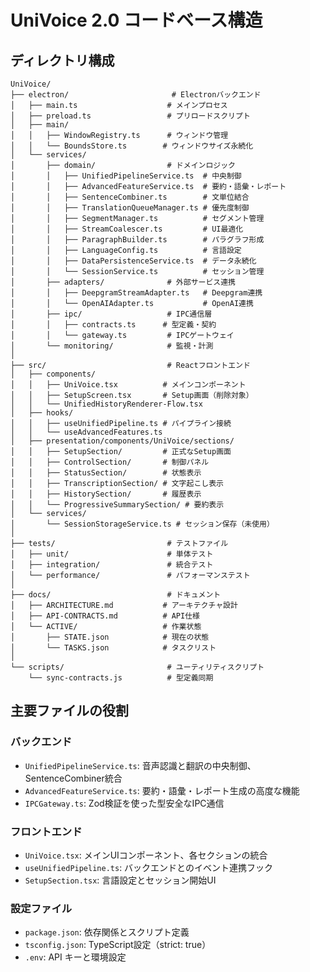 # UniVoice 2.0 コードベース構造

## ディレクトリ構成
```
UniVoice/
├── electron/                       # Electronバックエンド
│   ├── main.ts                    # メインプロセス
│   ├── preload.ts                 # プリロードスクリプト
│   ├── main/                      
│   │   ├── WindowRegistry.ts      # ウィンドウ管理
│   │   └── BoundsStore.ts        # ウィンドウサイズ永続化
│   └── services/
│       ├── domain/                # ドメインロジック
│       │   ├── UnifiedPipelineService.ts  # 中央制御
│       │   ├── AdvancedFeatureService.ts  # 要約・語彙・レポート
│       │   ├── SentenceCombiner.ts        # 文単位結合
│       │   ├── TranslationQueueManager.ts # 優先度制御
│       │   ├── SegmentManager.ts          # セグメント管理
│       │   ├── StreamCoalescer.ts         # UI最適化
│       │   ├── ParagraphBuilder.ts        # パラグラフ形成
│       │   ├── LanguageConfig.ts          # 言語設定
│       │   ├── DataPersistenceService.ts  # データ永続化
│       │   └── SessionService.ts          # セッション管理
│       ├── adapters/              # 外部サービス連携
│       │   ├── DeepgramStreamAdapter.ts   # Deepgram連携
│       │   └── OpenAIAdapter.ts           # OpenAI連携
│       ├── ipc/                   # IPC通信層
│       │   ├── contracts.ts      # 型定義・契約
│       │   └── gateway.ts         # IPCゲートウェイ
│       └── monitoring/            # 監視・計測
│
├── src/                           # Reactフロントエンド
│   ├── components/
│   │   ├── UniVoice.tsx          # メインコンポーネント
│   │   ├── SetupScreen.tsx       # Setup画面（削除対象）
│   │   └── UnifiedHistoryRenderer-Flow.tsx
│   ├── hooks/
│   │   ├── useUnifiedPipeline.ts # パイプライン接続
│   │   └── useAdvancedFeatures.ts
│   ├── presentation/components/UniVoice/sections/
│   │   ├── SetupSection/         # 正式なSetup画面
│   │   ├── ControlSection/       # 制御パネル
│   │   ├── StatusSection/        # 状態表示
│   │   ├── TranscriptionSection/ # 文字起こし表示
│   │   ├── HistorySection/       # 履歴表示
│   │   └── ProgressiveSummarySection/ # 要約表示
│   └── services/
│       └── SessionStorageService.ts # セッション保存（未使用）
│
├── tests/                         # テストファイル
│   ├── unit/                      # 単体テスト
│   ├── integration/               # 統合テスト
│   └── performance/               # パフォーマンステスト
│
├── docs/                          # ドキュメント
│   ├── ARCHITECTURE.md           # アーキテクチャ設計
│   ├── API-CONTRACTS.md          # API仕様
│   └── ACTIVE/                   # 作業状態
│       ├── STATE.json            # 現在の状態
│       └── TASKS.json            # タスクリスト
│
└── scripts/                       # ユーティリティスクリプト
    └── sync-contracts.js          # 型定義同期
```

## 主要ファイルの役割

### バックエンド
- `UnifiedPipelineService.ts`: 音声認識と翻訳の中央制御、SentenceCombiner統合
- `AdvancedFeatureService.ts`: 要約・語彙・レポート生成の高度な機能
- `IPCGateway.ts`: Zod検証を使った型安全なIPC通信

### フロントエンド  
- `UniVoice.tsx`: メインUIコンポーネント、各セクションの統合
- `useUnifiedPipeline.ts`: バックエンドとのイベント連携フック
- `SetupSection.tsx`: 言語設定とセッション開始UI

### 設定ファイル
- `package.json`: 依存関係とスクリプト定義
- `tsconfig.json`: TypeScript設定（strict: true）
- `.env`: API キーと環境設定